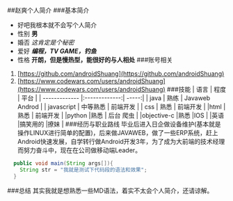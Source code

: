 ##赵爽个人简介
###基本简介
* 好吧我根本就不会写个人简介
* 性别 **男**
* 婚否 *这肯定是个秘密*
* 爱好 _**编程，TV GAME，钓鱼**_
* 性格 **开朗，但是慢热型，能很好的与人相处**
###账号相关
1. [https://github.com/androidShuang](https://github.com/androidShuang)
2. [https://www.codewars.com/users/androidShuang](https://www.codewars.com/users/androidShuang)
###技能
| 语言        | 程度           | 平台  |
| ------------- |:-------------:| -----:|
| java      | 熟练 | Javaweb Androd |
| javascript      | 中等熟悉      |   前端开发 |
| css | 熟悉      |    前端开发 |
|html   |熟悉   | 前端开发  |
|python   |熟悉   | 后台 爬虫  |
|objective-c   |熟悉   |IOS   |
|英语   |搞笑用的   |撩妹   |
###经历与职业路线
毕业后进入日企做设备维护(基本就是操作LINUX进行简单的配置)，后来做JAVAWEB，做了一些ERP系统，赶上Android快速发展，自学转行做Android开发3年，为了成为大前端的技术经理而努力奋斗中，现在在公司做移动端Leader。
```java
  public void main(String args[]){
    String str = "我就是测试下代码段的语法和效果";
  }
```
###总结
其实我就是想熟悉一些MD语法，着实不太会个人简介，还请谅解。
